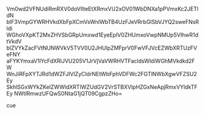 Vm0wd2VFNUdiRmRXV0doVllteEtXRmxVU2xOV01WbDNXa1pPVmxKc2JETldN
blF3VmpGYWRHVkdXbFpXCmVsWnlWbTB4UzFJeVRrbGlSbVJYQ2sweFNsRldi
WGhoVXpKT2MxZHVSbGRpUmxwd1EyeEplV0ZHUmxoVwpNMUp5VlhwR1dtVkdV
blZVYkZacFVtNUNWVkV5TVV0U2JHUlpZMFprV0FwVFJVcEZWbXRTUzFVeFNY
aFYKYmxaV1lYcFdXRlJVU205V1JrVjVaVWRHVTFacldsWldiWGhMVkdkd2FW
WnJiRFpXYTJRd1dWZFJlVlZyCldrNEtWbFphVDFWc2FGTlNWbXgwVFZSU2Ey
SkhlSGxWYkZKelZWWldXRTlWZUdGV2VrSTBXVlpHZGxNeApjRmxVYldkTFEy
NWtlRmwzUFQwS0NtaG1jQT09CgpzZHo=

cue